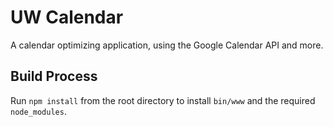 # UW Calendar

A calendar optimizing application, using the Google Calendar API and more.

## Build Process

Run `npm install` from the root directory to install `bin/www` and the required `node_modules`.